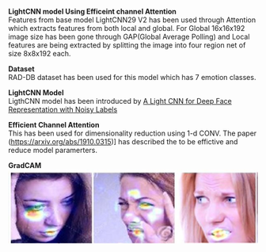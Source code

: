 **LightCNN model Using Efficeint channel Attention**
<br>
Features from base model LightCNN29 V2 has been used through Attention which extracts features from both local and global.
For Global 16x16x192 image size has been gone through GAP(Global Average Polling) and Local features are being extracted by splitting the image into four region net of size 8x8x192 each.

**Dataset**
<br>
RAD-DB dataset has been used for this model which has 7 emotion classes.

**LightCNN Model**
<BR>
LigthCNN model has been introduced by [ A Light CNN for Deep Face Representation with Noisy Labels ]([https://example.com](https://arxiv.org/abs/1511.02683))

**Efficient Channel Attention**
<br>
This has been used for dimensionality reduction using 1-d CONV. The paper (https://arxiv.org/abs/1910.0315)] has described the to be effictive and reduce model paramerters.

**GradCAM**
![Gradcam](Gradcam.JPG)

